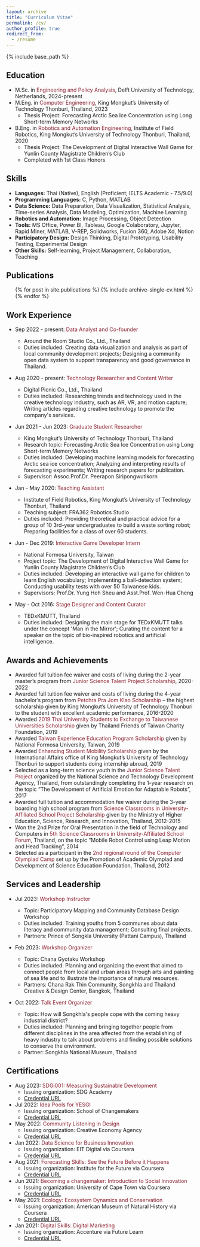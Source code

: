 ```yaml
---
layout: archive
title: "Curriculum Vitae"
permalink: /cv/
author_profile: true
redirect_from:
  - /resume
---
```


{% include base_path %}

## Education
* M.Sc. in <span style="color: #8b2130;">Engineering and Policy Analysis</span>, Delft University of Technology, Netherlands, 2024-present
* M.Eng. in <span style="color: #8b2130;">Computer Engineering</span>, King Mongkut’s University of Technology Thonburi, Thailand, 2023
  * Thesis Project: Forecasting Arctic Sea Ice Concentration using Long Short-term Memory Networks
* B.Eng. in <span style="color: #8b2130;">Robotics and Automation Engineering</span>, Institute of Field Robotics, King Mongkut’s University of Technology Thonburi, Thailand, 2020
  * Thesis Project: The Development of Digital Interactive Wall Game for Yunlin County Magistrate Children’s Club
  * Completed with 1st Class Honors

## Skills
* **Languages:** Thai (Native), English (Proficient; IELTS Academic - 7.5/9.0)
* **Programming Languages:** C, Python, MATLAB
* **Data Science:** Data Preparation, Data Visualization, Statistical Analysis, Time-series Analysis, Data Modeling, Optimization, Machine Learning
* **Robotics and Automation:** Image Processing, Object Detection
* **Tools:** MS Office, Power BI, Tableau, Google Colaboratory, Jupyter, Rapid Miner, MATLAB, V-REP, Solidworks, Fusion 360, Adobe Xd, Notion
* **Participatory Design:** Design Thinking, Digital Prototyping, Usability Testing, Experimental Design
* **Other Skills:** Self-learning, Project Management, Collaboration, Teaching

## Publications
  <ul>{% for post in site.publications %}
    {% include archive-single-cv.html %}
  {% endfor %}</ul>

## Work Experience
* Sep 2022 - present: <span style="color: #8b2130;">Data Analyst and Co-founder</span>
  * Around the Room Studio Co., Ltd., Thailand
  * Duties included: Creating data visualization and analysis as part of local community development projects; Designing a community open data system to support transparency and good governance in Thailand.

* Aug 2020 - present: <span style="color: #8b2130;">Technology Researcher and Content Writer</span>
  * Digital Picnic Co., Ltd., Thailand
  * Duties included: Researching trends and technology used in the creative technology industry, such as AR, VR, and motion capture; Writing articles regarding creative technology to promote the company's services.

* Jun 2021 - Jun 2023: <span style="color: #8b2130;">Graduate Student Researcher</span>
  * King Mongkut’s University of Technology Thonburi, Thailand
  * Research topic: Forecasting Arctic Sea Ice Concentration using Long Short-term Memory Networks
  * Duties included: Developing machine learning models for forecasting Arctic sea ice concentration; Analyzing and interpreting results of forecasting experiments; Writing research papers for publication.
  * Supervisor: Assoc.Prof.Dr. Peerapon Siripongwutikorn

* Jan - May 2020: <span style="color: #8b2130;">Teaching Assistant</span>
  * Institute of Field Robotics, King Mongkut’s University of Technology Thonburi, Thailand
  * Teaching subject: FRA362 Robotics Studio
  * Duties included: Providing theoretical and practical advice for a group of 10 3rd-year undergraduates to build a waste sorting robot; Preparing facilities for a class of over 60 students.

* Jun - Dec 2019: <span style="color: #8b2130;">Interactive Game Developer Intern</span>
  * National Formosa University, Taiwan
  * Project topic: The Development of Digital Interactive Wall Game for Yunlin County Magistrate Children’s Club
  * Duties included: Developing an interactive wall game for children to learn English vocabulary; Implementing a ball-detection system; Conducting usability tests with over 50 Taiwanese kids.
  * Supervisors: Prof.Dr. Yung Hoh Sheu and Asst.Prof. Wen-Hua Cheng

* May - Oct 2016: <span style="color: #8b2130;">Stage Designer and Content Curator</span>
  * TEDxKMUTT, Thailand
  * Duties included: Designing the main stage for TEDxKMUTT talks under the concept 'Man in the Mirror'; Curating the content for a speaker on the topic of bio-inspired robotics and artificial intelligence.

## Awards and Achievements
* Awarded full tuition fee waiver and costs of living during the 2-year master’s program from <span style="color: #8b2130;">Junior Science Talent Project Scholarship</span>, 2020-2022
* Awarded full tuition fee waiver and costs of living during the 4-year bachelor’s program from <span style="color: #8b2130;">Petchra Pra Jom Klao Scholarship</span> – the highest scholarship given by King Mongkut’s University of Technology Thonburi to the student with excellent academic performance, 2016-2020
* Awarded <span style="color: #8b2130;">2019 Thai University Students to Exchange to Taiwanese Universities Scholarship</span> given by Thailand Friends of Taiwan Charity Foundation, 2019
* Awarded <span style="color: #8b2130;">Taiwan Experience Education Program Scholarship</span> given by National Formosa University, Taiwan, 2019
* Awarded <span style="color: #8b2130;">Enhancing Student Mobility Scholarship</span> given by the International Affairs office of King Mongkut’s University of Technology Thonburi to support students doing internship abroad, 2019
* Selected as a long-term science youth in the <span style="color: #8b2130;">Junior Science Talent Project</span> organized by the National Science and Technology Development Agency, Thailand, from outstandingly completing the 1-year research on the topic “The Development of Artificial Emotion for Adaptable Robots”, 2017
* Awarded full tuition and accommodation fee waiver during the 3-year boarding high school program from <span style="color: #8b2130;">Science Classrooms in University-Affiliated School Project Scholarship</span> given by the Ministry of Higher Education, Science, Research, and Innovation, Thailand, 2012-2015
* Won the 2nd Prize for Oral Presentation in the field of Technology and Computers in <span style="color: #8b2130;">5th Science Classrooms in University-Affiliated School Forum</span>, Thailand, on the topic “Mobile Robot Control using Leap Motion and Head Tracking”, 2014
* Selected as a participant in the <span style="color: #8b2130;">2nd regional round of the Computer Olympiad Camp</span> set up by the Promotion of Academic Olympiad and Development of Science Education Foundation, Thailand, 2012

## Services and Leadership
* Jul 2023: <span style="color: #8b2130;">Workshop Instructor</span>
  * Topic: Participatory Mapping and Community Database Design Workshop
  * Duties included: Training youths from 5 communes about data literacy and community data management; Consulting final projects.
  * Partners: Prince of Songkla University (Pattani Campus), Thailand

* Feb 2023: <span style="color: #8b2130;">Workshop Organizer</span>
  * Topic: Chana Gyotaku Workshop
  * Duties included: Planning and organizing the event that aimed to connect people from local and urban areas through arts and painting of sea life and to illustrate the importance of natural resources.
  * Partners: Chana Rak Thin Community, Songkhla and Thailand Creative & Design Center, Bangkok, Thailand

* Oct 2022: <span style="color: #8b2130;">Talk Event Organizer</span>
  * Topic: How will Songkhla's people cope with the coming heavy industrial district?
  * Duties included: Planning and bringing together people from different disciplines in the area affected from the establishing of heavy industry to talk about problems and finding possible solutions to conserve the environment.
  * Partner: Songkhla National Museum, Thailand

## Certifications
* Aug 2023: <span style="color: #8b2130;">SDGi001: Measuring Sustainable Development</span>
  * Issuing organization: SDG Academy
  * [Credential URL](https://courses.edx.org/certificates/3322101828ea4f9b998c557dec74218c?_gl=1*cgbp6s*_ga*MTc5NjAxMTY1Mi4xNjkxMzQxOTIx*_ga_D3KS4KMDT0*MTY5MTY4MTk3NC4xNi4xLjE2OTE2ODU3OTUuNjAuMC4w)
* Jul 2022: <span style="color: #8b2130;">Idea Pools for YESGI</span>
  * Issuing organization: School of Changemakers
  * [Credential URL](https://drive.google.com/file/d/1prkl4GLqplenIQgOAbf8UfVbBMLJ6vru/view?usp=sharing)
* May 2022: <span style="color: #8b2130;">Community Listening in Design</span>
  * Issuing organization: Creative Economy Agency
  * [Credential URL](https://drive.google.com/file/d/1ilXwW-26z5y4crq6TYRaWPGlJP0WRnIM/view?usp=sharing)
* Jan 2022: <span style="color: #8b2130;">Data Science for Business Innovation</span>
  * Issuing organization: EIT Digital via Coursera
  * [Credential URL](https://www.coursera.org/account/accomplishments/verify/TYNPUCJMCQNJ)
* Aug 2021: <span style="color: #8b2130;">Forecasting Skills: See the Future Before it Happens</span>
  * Issuing organization: Institute for the Future via Coursera
  * [Credential URL](https://www.coursera.org/account/accomplishments/verify/WU5QQDBKS4GZ)
* Jun 2021: <span style="color: #8b2130;">Becoming a changemaker: Introduction to Social Innovation</span>
  * Issuing organization: University of Cape Town via Coursera
  * [Credential URL](https://www.coursera.org/account/accomplishments/verify/SPPLKKW22XWF)
* May 2021: <span style="color: #8b2130;">Ecology: Ecosystem Dynamics and Conservation</span>
  * Issuing organization: American Museum of Natural History via Coursera
  * [Credential URL](https://coursera.org/share/efa86087a3c0974e19c44c250b20dbd9)
* Jan 2021: <span style="color: #8b2130;">Digital Skills: Digital Marketing</span>
  * Issuing organization: Accenture via Future Learn
  * [Credential URL](https://www.futurelearn.com/certificates/pgk1ynq)



